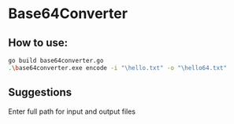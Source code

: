# Base64Converter 
## How to use:
```bash
go build base64converter.go
.\base64converter.exe encode -i "\hello.txt" -o "\hello64.txt"
```
## Suggestions 
Enter full path for input and output files 
